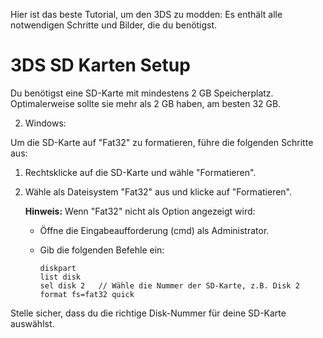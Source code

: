 Hier ist das beste Tutorial, um den 3DS zu modden: Es enthält alle notwendigen Schritte und Bilder, die du benötigst.

# 3DS SD Karten Setup

Du benötigst eine SD-Karte mit mindestens 2 GB Speicherplatz. Optimalerweise sollte sie mehr als 2 GB haben, am besten 32 GB.

2. Windows:

Um die SD-Karte auf "Fat32" zu formatieren, führe die folgenden Schritte aus:

1. Rechtsklicke auf die SD-Karte und wähle "Formatieren".
2. Wähle als Dateisystem "Fat32" aus und klicke auf "Formatieren". 
   
   **Hinweis:** Wenn "Fat32" nicht als Option angezeigt wird:
   - Öffne die Eingabeaufforderung (cmd) als Administrator.
   - Gib die folgenden Befehle ein:

     ```
     diskpart
     list disk
     sel disk 2   // Wähle die Nummer der SD-Karte, z.B. Disk 2
     format fs=fat32 quick
     ```

Stelle sicher, dass du die richtige Disk-Nummer für deine SD-Karte auswählst.

